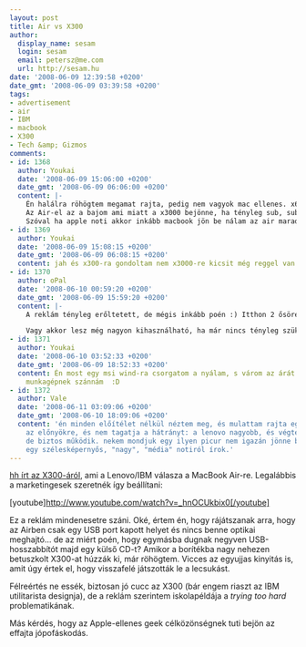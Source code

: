 ```yaml
---
layout: post
title: Air vs X300
author:
  display_name: sesam
  login: sesam
  email: petersz@me.com
  url: http://sesam.hu
date: '2008-06-09 12:39:58 +0200'
date_gmt: '2008-06-09 03:39:58 +0200'
tags:
- advertisement
- air
- IBM
- macbook
- X300
- Tech &amp; Gizmos
comments:
- id: 1368
  author: Youkai
  date: '2008-06-09 15:06:00 +0200'
  date_gmt: '2008-06-09 06:06:00 +0200'
  content: |-
    Én halálra röhögtem megamat rajta, pedig nem vagyok mac ellenes. x61 már volt a kezemben(X3000-es elődje), hát az tényleg pici, s tényleg 8 órát megy a haver azt nyúza irodára s úgy tölti mint egy mobilt 2 naponta, vagy 3 napont használattól függően, bár nagyobb aksi van benne, ami kilóg a síkjából. Mondjuk abban sincs ODD.
    Az Air-el az a bajom ami miatt a x3000 bejönne, ha tényleg sub, sub noti kellene. a lenovoban van odd, van usb, meg amit akarsz jah és gyárilag csak SSD-vel szállítják(látszik is az árán  :( )Az Air szerintem egy konzol, abban a memoriát nem bővítheted, max a vinyót cserélheted, ha szét tudod szedni, a mem bele van forrasztva.  Az Air inkább szép mint használható, azoknak találták ki akik max prezentációra használják átrepülik az ocánt, frenkiznek vele egyett, prezentálnak majd hazamennek. A lenovo tényleg munkára van kitalálva, benne van minden, tudsz dvd/cd pörkölni vele, vagy olvasni vele, nem kell szenvedni, ha még egy usb stick előkerül vagy mobilnetezni akarsz cd írás közben, stb stb...
    Szóval ha apple noti akkor inkább macbook jön be nálam az air maradjon azoknak aki játszani akarják a fejüket. szerintem. Amúgy sok mac user is kicsit kiakadt az air-en. Valahogy úgy vannak vele mint anno Márkus László, az ominózus szerepben, "hogy mi került ebben a fotelben ennyibe? "
- id: 1369
  author: Youkai
  date: '2008-06-09 15:08:15 +0200'
  date_gmt: '2008-06-09 06:08:15 +0200'
  content: jah és x300-ra gondoltam nem x3000-re kicsit még reggel van
- id: 1370
  author: oPal
  date: '2008-06-10 00:59:20 +0200'
  date_gmt: '2008-06-09 15:59:20 +0200'
  content: |-
    A reklám tényleg erőltetett, de mégis inkább poén :) Itthon 2 ősöreg thinkpad van, és megbízhatóságba ott bőven van mint a rendes macbookok szerintem. Az Air szép, de nagyon divatgép.. Youkai mondta az egyik legjobb használati lehetőségét..

    Vagy akkor lesz még nagyon kihasználható, ha már nincs tényleg szükség semmi másra, mint az internetren cserélgetni az adatot wireless... (...bár ahhoz mobilnet se ártana) Sajnos Air nagyon lekorlátozza saját HWesen egyébként jó képességeit.
- id: 1371
  author: Youkai
  date: '2008-06-10 03:52:33 +0200'
  date_gmt: '2008-06-09 18:52:33 +0200'
  content: Én most egy msi wind-ra csorgatom a nyálam, s várom az árát. Szigorúan
    munkagépnek szánnám  :D
- id: 1372
  author: Vale
  date: '2008-06-11 03:09:06 +0200'
  date_gmt: '2008-06-10 18:09:06 +0200'
  content: 'én minden előítélet nélkül néztem meg, és mulattam rajta egyet. rámutat
    az előnyökre, és nem tagatja a hátrányt: a lenovo nagyobb, és végtelenül csúnya.
    de biztos működik. nekem mondjuk egy ilyen picur nem igazán jönne be -- most is
    egy szélesképernyős, "nagy", "média" notiról írok.'
---
```


[hh írt az X300-áról](http://webisztan.blog.hu/2008/06/08/az_utolso_notebook), ami a Lenovo/IBM válasza a MacBook Air-re. Legalábbis a marketingesek szeretnék így beállítani:

[youtube]http://www.youtube.com/watch?v=_hnOCUkbix0[/youtube]

Ez a reklám mindenesetre száni. Oké, értem én, hogy rájátszanak arra, hogy az Airben csak egy USB port kapott helyet és nincs benne optikai meghajtó... de az miért poén, hogy egymásba dugnak negyven USB-hosszabbítót majd egy külső CD-t? Amikor a borítékba nagy nehezen betuszkolt X300-at húzzák ki, már röhögtem. Vicces az egyujjas kinyitás is, amit úgy értek el, hogy visszafelé játszották le a lecsukást.

Félreértés ne essék, biztosan jó cucc az X300 (bár engem riaszt az IBM utilitarista designja), de a reklám szerintem iskolapéldája a _trying too hard_ problematikának.

Más kérdés, hogy az Apple-ellenes geek célközönségnek tuti bejön az effajta jópofáskodás.
